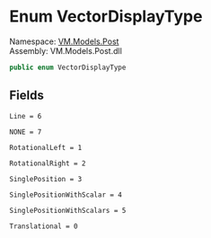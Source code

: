 # <a id="VM_Models_Post_VectorDisplayType"></a> Enum VectorDisplayType

Namespace: [VM.Models.Post](VM.Models.Post.md)  
Assembly: VM.Models.Post.dll  

```csharp
public enum VectorDisplayType
```

## Fields

`Line = 6` 

`NONE = 7` 

`RotationalLeft = 1` 

`RotationalRight = 2` 

`SinglePosition = 3` 

`SinglePositionWithScalar = 4` 

`SinglePositionWithScalars = 5` 

`Translational = 0` 

